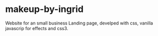 # makeup-by-ingrid
Website for an small business 
Landing page, develped with css, vanilla javascrip for effects and css3.
